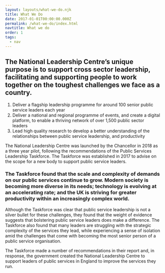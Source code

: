 ```yaml
---
layout: layouts/what-we-do.njk
title: What We Do
date: 2017-01-01T00:00:00.000Z
permalink: /what-we-do/index.html
navtitle: What we do
order: 1
tags:
  - nav
---
```


<div class="header-block highlight">
  <div class="container container--sm">

## The National Leadership Centre’s unique purpose is to support cross sector leadership, facilitating and supporting people to work together on the toughest challenges we face as a country.

1. Deliver a flagship leadership programme for around 100 senior public service leaders each year
2. Deliver a national and regional programme of events, and create a digital platform, to enable a thriving network of over 1,500 public sector leaders
3. Lead high quality research to develop a better understanding of the relationships between public service leadership, and productivity

  </div>
</div>

<div class="content-block">
  <div class="container container--sm vertical-padding">

The National Leadership Centre was launched by the Chancellor in 2018 as a three year pilot, following the recommendations of the Public Services Leadership Taskforce. The Taskforce was established in 2017 to advise on the scope for a new body to support public service leaders.

<div class="header-highlight">

### The Taskforce found that the scale and complexity of demands on our public services continue to grow. Modern society is becoming more diverse in its needs; technology is evolving at an accelerating rate; and the UK is striving for greater productivity within an increasingly complex world.

</div>

Although the Taskforce was clear that public service leadership is not a silver bullet for these challenges, they found that the weight of evidence suggests that bolstering public service leaders does make a difference. The Taskforce also found that many leaders are struggling with the strategic complexity of the services they lead, while experiencing a sense of isolation amid the challenges that come with becoming the most senior person of a public service organisation.

The Taskforce made a number of recommendations in their report and, in response, the government created the National Leadership Centre to support leaders of public services in England to improve the services they run.

  </div>
</div>